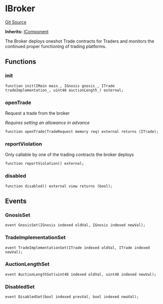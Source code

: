 # IBroker
[Git Source](https://github.com/larrythecucumber321/protocol/blob/77d337b8595ba96d069ded321419b36a61984170/contracts/interfaces/IBroker.sol)

**Inherits:**
[IComponent](/tools/docgen/src/contracts/interfaces/IComponent.sol/interface.IComponent.md)

The Broker deploys oneshot Trade contracts for Traders and monitors
the continued proper functioning of trading platforms.


## Functions
### init


```solidity
function init(IMain main_, IGnosis gnosis_, ITrade tradeImplementation_, uint48 auctionLength_) external;
```

### openTrade

Request a trade from the broker

*Requires setting an allowance in advance*


```solidity
function openTrade(TradeRequest memory req) external returns (ITrade);
```

### reportViolation

Only callable by one of the trading contracts the broker deploys


```solidity
function reportViolation() external;
```

### disabled


```solidity
function disabled() external view returns (bool);
```

## Events
### GnosisSet

```solidity
event GnosisSet(IGnosis indexed oldVal, IGnosis indexed newVal);
```

### TradeImplementationSet

```solidity
event TradeImplementationSet(ITrade indexed oldVal, ITrade indexed newVal);
```

### AuctionLengthSet

```solidity
event AuctionLengthSet(uint48 indexed oldVal, uint48 indexed newVal);
```

### DisabledSet

```solidity
event DisabledSet(bool indexed prevVal, bool indexed newVal);
```


